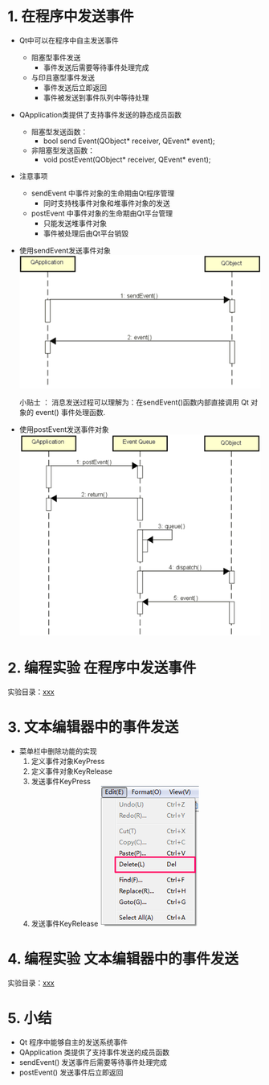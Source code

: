 # 1. 在程序中发送事件

- Qt中可以在程序中自主发送事件
    - 阻塞型事件发送
        - 事件发送后需要等待事件处理完成
    - 与印且塞型事件发送
        - 事件发送后立即返回
        - 事件被发送到事件队列中等待处理

- QApplication类提供了支持事件发送的静态成员函数
    - 阻塞型发送函数：
        - bool send Event(QObject* receiver, QEvent* event);
    - 非阻塞型发送函数：
        - void postEvent(QObject* receiver, QEvent* event);

- 注意事项
    - sendEvent 中事件对象的生命期甶Qt程序管理
        - 同时支持栈事件对象和堆事件对象的发送
    - postEvent 中事件对象的生命期甶Qt平台管理
        - 只能发送堆事件对象
        - 事件被处理后由Qt平台销毀

- 使用sendEvent发送事件对象
    ![](vx_images/043_1.png)

    小贴士 ：
    消息发送过程可以理解为：在sendEvent()函数内部直接调用 Qt 对象的 event() 事件处理函数.

- 使用postEvent发送事件对象
    ![](vx_images/043_2.png)

# 2. 编程实验 在程序中发送事件
实验目录：[xxx](vx_attachments\xxx)

# 3. 文本编辑器中的事件发送
- 菜单栏中删除功能的实现
    1. 定义事件对象KeyPress
    2. 定义事件对象KeyRelease
    3. 发送事件KeyPress
    4. 发送事件KeyRelease
    ![](vx_images/043_3.png)

# 4. 编程实验 文本编辑器中的事件发送
实验目录：[xxx](vx_attachments\xxx)

# 5. 小结
- Qt 程序中能够自主的发送系统事件
- QApplication 类提供了支持事件发送的成员函数
- sendEvent() 发送事件后需要等待事件处理完成
- postEvent() 发送事件后立即返回